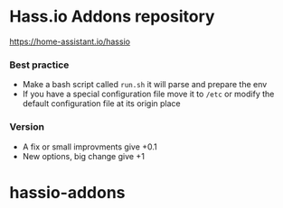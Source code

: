# Hass.io Addons repository

https://home-assistant.io/hassio

### Best practice
- Make a bash script called `run.sh` it will parse and prepare the env
- If you have a special configuration file move it to `/etc` or modify the default configuration file at its origin place

### Version
- A fix or small improvments give +0.1
- New options, big change give +1
# hassio-addons
